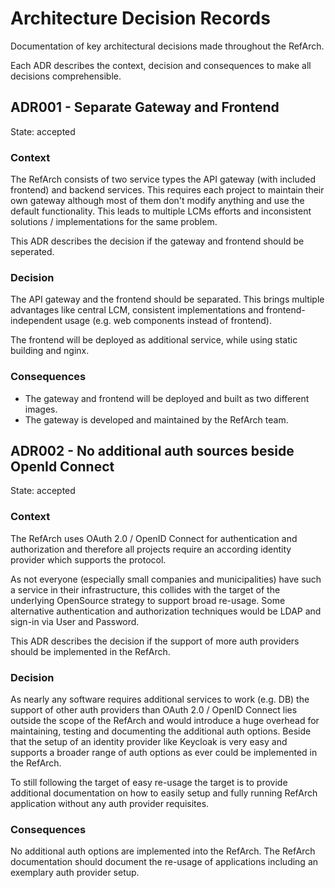 # Architecture Decision Records

Documentation of key architectural decisions made throughout the RefArch.

Each ADR describes the context, decision and consequences to make all decisions comprehensible.

## ADR001 - Separate Gateway and Frontend

State: accepted

### Context

The RefArch consists of two service types the API gateway (with included frontend) and backend services.
This requires each project to maintain their own gateway although most of them don't modify anything and use the default
functionality. This leads to multiple LCMs efforts and inconsistent solutions / implementations for the same problem.

This ADR describes the decision if the gateway and frontend should be seperated.

### Decision

The API gateway and the frontend should be separated. This brings multiple advantages like central LCM, consistent
implementations and frontend-independent usage (e.g. web components instead of frontend).

The frontend will be deployed as additional service, while using static building and nginx.

### Consequences

- The gateway and frontend will be deployed and built as two different images.
- The gateway is developed and maintained by the RefArch team.

## ADR002 - No additional auth sources beside OpenId Connect

State: accepted

### Context

The RefArch uses OAuth 2.0 / OpenID Connect for authentication and authorization and therefore all projects require an
according identity provider which supports the protocol.

As not everyone (especially small companies and municipalities) have such a service in their infrastructure, this
collides with the target of the underlying OpenSource strategy to support broad re-usage. Some alternative
authentication and authorization techniques would be LDAP and sign-in via User and Password.

This ADR describes the decision if the support of more auth providers should be implemented in the RefArch.

### Decision

As nearly any software requires additional services to work (e.g. DB) the support of other auth providers than
OAuth 2.0 / OpenID Connect lies outside the scope of the RefArch and would introduce a huge overhead for maintaining,
testing and documenting the additional auth options. Beside that the setup of an identity provider like Keycloak is very
easy and supports a broader range of auth options as ever could be implemented in the RefArch.

To still following the target of easy re-usage the target is to provide additional documentation on how to easily setup
and fully running RefArch application without any auth provider requisites.

### Consequences

No additional auth options are implemented into the RefArch. The RefArch documentation should document the re-usage of
applications including an exemplary auth provider setup.
